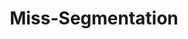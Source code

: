 ---
types: "word"

title: "Miss-Segmentation"

categories: ['']

tags: ['Miss', 'Segmentation']

arabic: 'خطأ في تقطيع أو تقسيم الجمل'

arexps: []

enwords: ['Miss-Segmentation']

enexps: []

arlexicons: 'خ'

enlexicons: 'M'

authors: ['Ruqayya Roshdy']

translators: ['']

citations: 'تطبيقات الذكاء الاصطناعي في خدمة اللغة العربية'

sources: 'مركز الملك عبدالله بن عبدالعزيز الدولي لخدمة اللغة العربية'

word: "true"

slug: ""
---